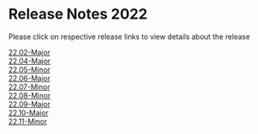 Release Notes 2022
==================

Please click on respective release links to view details about the release

[22.02-Major](./?path=/docs/release-notes/Releases/2022/22.02.md) <br />
[22.04-Major](./?path=/docs/release-notes/Releases/2022/22.04.md) <br />
[22.05-Minor](./?path=/docs/release-notes/Releases/2022/22.05.md) <br />
[22.06-Major](./?path=/docs/release-notes/Releases/2022/22.06.md) <br />
[22.07-Minor](./?path=/docs/release-notes/Releases/2022/22.07.md) <br />
[22.08-Minor](./?path=/docs/release-notes/Releases/2022/22.08.md) <br />
[22.09-Major](./?path=/docs/release-notes/Releases/2022/22.09.md) <br />
[22.10-Major](./?path=/docs/release-notes/Releases/2022/22.10.md) <br />
[22.11-Minor](./?path=/docs/release-notes/Releases/2022/22.11.md) <br />
